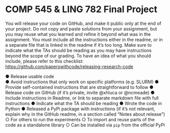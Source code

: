 # COMP 545 & LING 782 Final Project

You will release your code on GitHub, and make it public only at the end of your project. Do not copy and paste solutions from your assignment, but you may reuse what you learned and refine it beyond what was in the assignment. You must include all the instructions either in the readme, or in a separate file that is linked in the readme if it’s too long. Make sure to indicate what the TAs should be reading as you may have instructions beyond the scope of our grading. To have an idea of what you should include, please refer to this checklist: https://github.com/paperswithcode/releasing-research-code

● Release usable code\
● Avoid instructions that only work on specific platforms (e.g. SLURM)
● Provide self-contained instructions that are straightforward to follow
● Release code on GitHub (if it’s private, invite @xhluca or @ncmeade)
● Include instructions in Readme, or link to separate markdown file with full instructions
● Indicate what the TA should be reading
● Wrote the code in Python
● Released a PyPi package with instructions (if it’s not relevant, explain why in the GitHub readme, in a section called “Notes about release”)
  ○ For others to run the experiments
  ○ To import and reuse parts of the code as a standalone library
  ○ Can be installed via `pip` from the official PyPi
